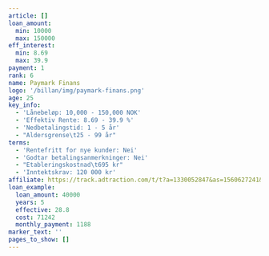 ```yaml
---
article: []
loan_amount:
  min: 10000
  max: 150000
eff_interest:
  min: 8.69
  max: 39.9
payment: 1
rank: 6
name: Paymark Finans
logo: '/billan/img/paymark-finans.png'
age: 25
key_info:
  - 'Lånebeløp: 10,000 - 150,000 NOK'
  - 'Effektiv Rente: 8.69 - 39.9 %'
  - 'Nedbetalingstid: 1 - 5 år'
  - "Aldersgrense\t25 - 99 år"
terms:
  - 'Rentefritt for nye kunder: Nei'
  - 'Godtar betalingsanmerkninger: Nei'
  - "Etableringskostnad\t695 kr"
  - 'Inntektskrav: 120 000 kr'
affiliate: https://track.adtraction.com/t/t?a=1330052847&as=1560627241&t=2&tk=1
loan_example:
  loan_amount: 40000
  years: 5
  effective: 28.8
  cost: 71242
  monthly_payment: 1188
marker_text: ''
pages_to_show: []
---
```

